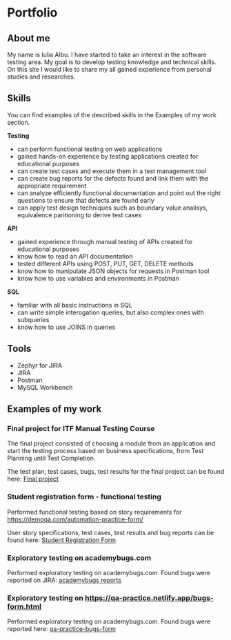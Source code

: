 
# Portfolio

## About me

My name is Iulia Albu. I have started to take an interest in the software testing area. My goal is to develop testing knowledge and technical skills. On this site I would like to share my all gained experience from personal studies and researches.

## Skills

You can find examples of the described skills in the Examples of my work section.

__Testing__
 * can perform functional testing on web applications
 * gained hands-on experience by testing applications created for educational purposes
 * can create test cases and execute them in a test management tool
 * can create bug reports for the defects found and link them with the appropriate requirement
 * can analyze efficiently functional documentation and point out the right questions to ensure that defects are found early
 * can apply test design techniques such as boundary value analisys, equivalence paritioning to derive test cases

__API__
 * gained experience through manual testing of APIs created for educational purposes
 * know how to read an API documentation
 * tested different APIs using POST, PUT, GET, DELETE methods
 * know how to manipulate JSON objects for requests in Postman tool
 * know how to use variables and environments in Postman 

__SQL__
 * familiar with all basic instructions in SQL
 * can write simple interogation queries, but also complex ones with subqueries
 * know how to use JOINS in queries

## Tools

* Zephyr for JIRA 
* JIRA
* Postman
* MySQL Workbench

## Examples of my work

### Final project for ITF Manual Testing Course

The final project consisted of choosing a module from an application and start the testing process based on business specifications, from Test Planning until Test Completion.

The test plan, test cases, bugs, test results for the final project can be found here: [Final project](https://github.com/julai215/itf_final_project_example_and_portofolio/tree/main/Final%20Project)

### Student registration form - functional testing

Performed functional testing based on story requirements for https://demoqa.com/automation-practice-form/ 

User story specifications, test cases, test results and bug reports can be found here: [Student Registration Form](https://github.com/julai215/itf_final_project_example_and_portofolio/tree/main/Student%20Registration%20Form)


### Exploratory testing on academybugs.com

Performed exploratory testing on academybugs.com. Found bugs were reported on JIRA: [academybugs reports](https://github.com/julai215/itf_final_project_example_and_portofolio/blob/main/Academybugs/academybugs.pdf)

### Exploratory testing on https://qa-practice.netlify.app/bugs-form.html

Performed exploratory testing on academybugs.com. Found bugs were reported here: [qa-practice-bugs-form](https://github.com/julai215/itf_final_project_example_and_portofolio/blob/main/qa-practice-bugs-form/Reported%20Bugs.md)
